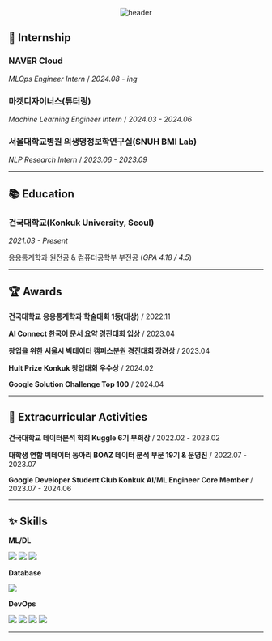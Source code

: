 <div align=center>

![header](https://capsule-render.vercel.app/api?type=wave&color=auto&height=200&section=header&text=eunbinni%20&fontSize=90)

</div>

## 💼 Internship

### NAVER Cloud
*MLOps Engineer Intern* / *2024.08 - ing*

### 마켓디자이너스(튜터링)
*Machine Learning Engineer Intern* / *2024.03 - 2024.06*

### 서울대학교병원 의생명정보학연구실(SNUH BMI Lab)
*NLP Research Intern* / *2023.06 - 2023.09*

---
## 📚 Education

### 건국대학교(Konkuk University, Seoul)
*2021.03 - Present* 

응용통계학과 원전공 & 컴퓨터공학부 부전공 (*GPA 4.18 / 4.5*)


---

## 🏆 Awards

**건국대학교 응용통계학과 학술대회 1등(대상)** / 2022.11

**AI Connect 한국어 문서 요약 경진대회 입상** / 2023.04

**창업을 위한 서울시 빅데이터 캠퍼스분원 경진대회 장려상** / 2023.04

**Hult Prize Konkuk 창업대회 우수상** / 2024.02

**Google Solution Challenge Top 100** / 2024.04

---

## 🧷 Extracurricular Activities

**건국대학교 데이터분석 학회 Kuggle 6기 부회장** / 2022.02 - 2023.02  

**대학생 연합 빅데이터 동아리 BOAZ 데이터 분석 부문 19기 & 운영진** / 2022.07 - 2023.07  

**Google Developer Student Club Konkuk AI/ML Engineer Core Member** / 2023.07 - 2024.06

---

## ✨ Skills

**ML/DL** <br>

<img src="https://img.shields.io/badge/Python-0769AD?style=for-the-badge&logo=Python&logoColor=white"> <img src="https://img.shields.io/badge/TensorFlow-FF6F00?style=for-the-badge&logo=tensorflow&logoColor=white"> <img src="https://img.shields.io/badge/PyTorch-EE4C2C?style=for-the-badge&logo=pytorch&logoColor=white"> <br>

**Database** 
 
  <img src="https://img.shields.io/badge/SQL-4479A1?style=for-the-badge&logo=MySQL&logoColor=black">
  
**DevOps**

  <img src="https://img.shields.io/badge/docker-%230db7ed.svg?style=for-the-badge&logo=docker&logoColor=white"> <img src="https://img.shields.io/badge/Amazon_AWS-FF9900?style=for-the-badge&logo=amazonaws&logoColor=white"> <img src = "https://img.shields.io/badge/Google_Cloud-4285F4?style=for-the-badge&logo=google-cloud&logoColor=white"> <img src = "https://img.shields.io/badge/GIT-E44C30?style=for-the-badge&logo=git&logoColor=white">

---
